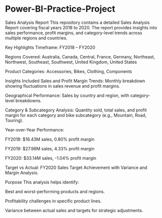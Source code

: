 # Power-BI-Practice-Project

Sales Analysis Report
This repository contains a detailed Sales Analysis Report covering fiscal years 2018 to 2020. The report provides insights into sales performance, profit margins, and category-level trends across multiple regions and countries.

Key Highlights
Timeframe: FY2018 – FY2020

Regions Covered: Australia, Canada, Central, France, Germany, Northeast, Northwest, Southeast, Southwest, United Kingdom, United States

Product Categories: Accessories, Bikes, Clothing, Components

Insights Included
Sales and Profit Margin Trends:
Monthly breakdown showing fluctuations in sales revenue and profit margins.

Geographical Performance:
Sales by country and region, with category-level breakdowns.

Category & Subcategory Analysis:
Quantity sold, total sales, and profit margin for each category and bike subcategory (e.g., Mountain, Road, Touring).

Year-over-Year Performance:

FY2018: $16.43M sales, 0.80% profit margin

FY2019: $27.98M sales, 4.33% profit margin

FY2020: $33.14M sales, -1.04% profit margin

Target vs Actual:
FY2020 Sales Target Achievement with Variance and Margin Analysis.

Purpose
This analysis helps identify:

Best and worst-performing products and regions.

Profitability challenges in specific product lines.

Variance between actual sales and targets for strategic adjustments.
